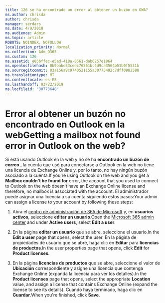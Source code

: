 ```yaml
---
title: 126 se ha encontrado un error al obtener un buzón en OWA?
ms.author: chrisda
author: chrisda
manager: serdars
ms.date: 4/9/2018
ms.audience: Admin
ms.topic: article
ROBOTS: NOINDEX, NOFOLLOW
localization_priority: Normal
ms.collection: Adm_O365
ms.custom: 126
ms.assetid: e85bffec-e5ad-418a-8561-dab6257e1864
ms.openlocfilehash: 0b9babe33ceec76561bc4d9ca3564b51b0f5531b
ms.sourcegitcommit: 03a156a9c9740521155a30775492c7dff0982588
ms.translationtype: MT
ms.contentlocale: es-ES
ms.lasthandoff: 03/22/2019
ms.locfileid: "30773648"
---
```

# <a name="getting-a-mailbox-not-found-error-in-outlook-on-the-web"></a><span data-ttu-id="52c11-102">Error al obtener un buzón no encontrado en Outlook en la web</span><span class="sxs-lookup"><span data-stu-id="52c11-102">Getting a mailbox not found error in Outlook on the web?</span></span>

<span data-ttu-id="52c11-103">Si está usando Outlook en la web y no se ha **encontrado un buzón de correo** , la cuenta que usó para conectarse a Outlook en la web no tiene una licencia de Exchange Online y, por lo tanto, no hay ningún buzón asociado a la cuenta.</span><span class="sxs-lookup"><span data-stu-id="52c11-103">If you're using Outlook on the web and you get a **Mailbox couldn't be found for** error, the account that you used to connect to Outlook on the web doesn't have an Exchange Online license and therefore, no mailbox is associated with the account.</span></span> <span data-ttu-id="52c11-104">El administrador puede asignar una licencia a su cuenta siguiendo estos pasos:</span><span class="sxs-lookup"><span data-stu-id="52c11-104">Your admin can assign a license to your account by following these steps:</span></span> 
  
1. <span data-ttu-id="52c11-105">Abra el [centro de administración de 365 de Microsoft](https://portal.office.com/adminportal/home#/homepage) y, en **usuarios activos**, seleccione **editar un usuario**.</span><span class="sxs-lookup"><span data-stu-id="52c11-105">Open the [Microsoft 365 admin center](https://portal.office.com/adminportal/home#/homepage) and under **Active users**, select **Edit a user**.</span></span>
    
2. <span data-ttu-id="52c11-106">En la página **editar un usuario** que se abre, seleccione el usuario.</span><span class="sxs-lookup"><span data-stu-id="52c11-106">In the **Edit a user** page that opens, select the user.</span></span> <span data-ttu-id="52c11-107">En la página de propiedades de usuario que se abre, haga clic en **Editar** para **licencias de productos**.</span><span class="sxs-lookup"><span data-stu-id="52c11-107">In the user properties page that opens, click **Edit** for **Product licenses**.</span></span>
    
3. <span data-ttu-id="52c11-108">En la página **licencias de productos** que se abre, seleccione el valor de **Ubicación** correspondiente y asigne una licencia que contenga Exchange Online (expanda la licencia para ver los detalles).</span><span class="sxs-lookup"><span data-stu-id="52c11-108">In the **Product licenses** page that opens, select the appropriate **Location** value, and assign a license that contains Exchange Online (expand the license to see its details).</span></span> <span data-ttu-id="52c11-109">Cuando haya terminado, haga clic en **Guardar**.</span><span class="sxs-lookup"><span data-stu-id="52c11-109">When you're finished, click **Save**.</span></span>
    

